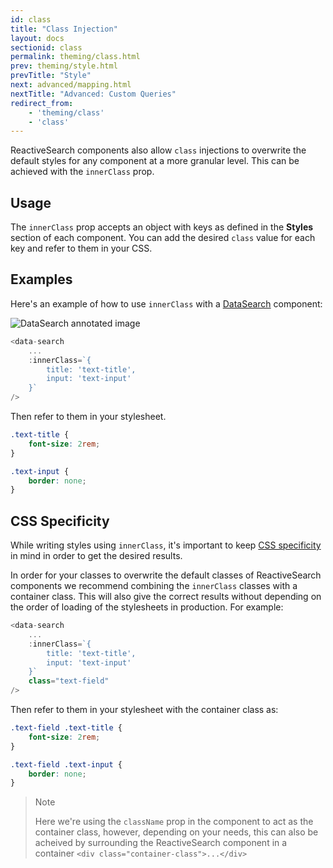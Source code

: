 ```yaml
---
id: class
title: "Class Injection"
layout: docs
sectionid: class
permalink: theming/class.html
prev: theming/style.html
prevTitle: "Style"
next: advanced/mapping.html
nextTitle: "Advanced: Custom Queries"
redirect_from:
    - 'theming/class'
    - 'class'
---
```


ReactiveSearch components also allow `class` injections to overwrite the default styles for any component at a more granular level. This can be achieved with the `innerClass` prop.

## Usage

The `innerClass` prop accepts an object with keys as defined in the **Styles** section of each component. You can add the desired `class` value for each key and refer to them in your CSS.

## Examples

Here's an example of how to use `innerClass` with a [DataSearch](search-components/datasearch.html) component:

![DataSearch annotated image](https://imgur.com/f20AvrZ.png)

```js
<data-search
    ...
    :innerClass=`{
        title: 'text-title',
        input: 'text-input'
    }`
/>
```

Then refer to them in your stylesheet.

```css
.text-title {
    font-size: 2rem;
}

.text-input {
    border: none;
}
```

## CSS Specificity

While writing styles using `innerClass`, it's important to keep [CSS specificity](https://developer.mozilla.org/en-US/docs/Web/CSS/Specificity) in mind in order to get the desired results.

In order for your classes to overwrite the default classes of ReactiveSearch components we recommend combining the `innerClass` classes with a container class. This will also give the correct results without depending on the order of loading of the stylesheets in production. For example:

```js
<data-search
    ...
    :innerClass=`{
        title: 'text-title',
        input: 'text-input'
    }`
    class="text-field"
/>
```

Then refer to them in your stylesheet with the container class as:

```css
.text-field .text-title {
    font-size: 2rem;
}

.text-field .text-input {
    border: none;
}
```

> Note
>
> Here we're using the `className` prop in the component to act as the container class, however, depending on your needs, this can also be acheived by surrounding the ReactiveSearch component in a container `<div class="container-class">...</div>`